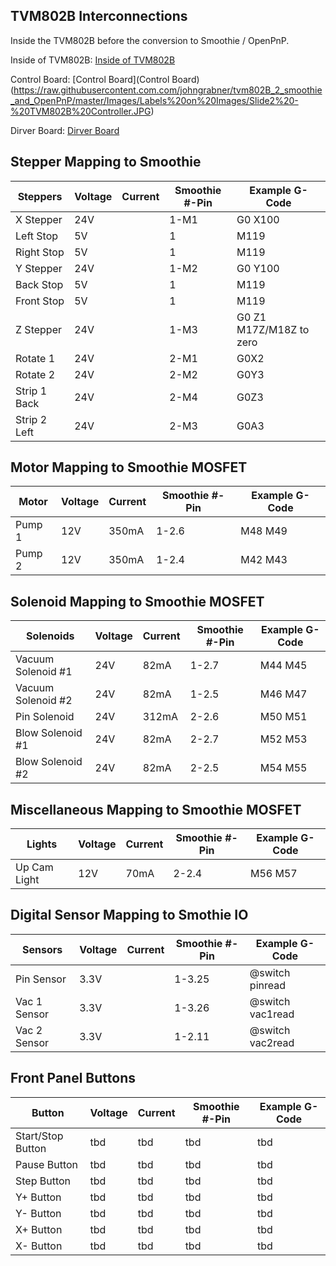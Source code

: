 ## TVM802B Interconnections

Inside the TVM802B before the conversion to Smoothie / OpenPnP.

Inside of TVM802B:
[Inside of TVM802B](https://raw.githubusercontent.com/johngrabner/tvm802B_2_smoothie_and_OpenPnP/master/Images/Labels%20on%20Images/Slide1%20-%20Inside%20Before%20Changes.JPG)

Control Board:
[Control Board](Control Board)(https://raw.githubusercontent.com.com/johngrabner/tvm802B_2_smoothie_and_OpenPnP/master/Images/Labels%20on%20Images/Slide2%20-%20TVM802B%20Controller.JPG)


Dirver Board:
[Dirver Board](https://raw.githubusercontent.com.com/johngrabner/tvm802B_2_smoothie_and_OpenPnP/master/Images/Labels%20on%20Images/Slide3%20-%20TVM802B%20Driver.JPG)





## Stepper Mapping to Smoothie

| Steppers	          | Voltage	| Current	|Smoothie #-Pin  |  Example G-Code |
| ---                     | ---         | -------       | ----           | ---              |
| X Stepper	          |24V		|               | 1-M1		 | G0 X100	
| Left Stop	          |5V		|               | 1		 | M119	
| Right Stop	          |5V		|               | 1		 | M119	
| Y Stepper	          |24V		|               | 1-M2		 | G0 Y100	
| Back Stop	          |5V		|               | 1		 | M119	
| Front Stop	          |5V		|               | 1		 | M119	
| Z Stepper	          |24V		|               | 1-M3		 | G0 Z1	M17Z/M18Z to zero	
| Rotate 1	          |24V		|               | 2-M1		 | G0X2	
| Rotate 2	          |24V		|               | 2-M2		 | G0Y3	
| Strip 1 Back	          |24V		|               | 2-M4		 | G0Z3	
| Strip 2 Left	          |24V		|               | 2-M3		 | G0A3	

## Motor Mapping to Smoothie MOSFET

| Motor         | Voltage    | Current	|Smoothie #-Pin  |  Example G-Code |
| ---           | ---        | -------  | ----           | ---              |
| Pump 1        | 12V	     | 350mA     | 1-2.6	 | M48	M49
| Pump 2        | 12V	     | 350mA	 | 1-2.4	 | M42	M43

## Solenoid Mapping to Smoothie MOSFET 

| Solenoids	          | Voltage    | Current	|Smoothie #-Pin  |  Example G-Code |
| ---                     | ---        | -------        | ----           | ---              |
| Vacuum Solenoid #1	  | 24V	       | 82mA	        | 1-2.7	     | M44	M45
| Vacuum Solenoid #2	  | 24V	       | 82mA	        | 1-2.5	     | M46	M47
| Pin Solenoid	          | 24V	       | 312mA          | 2-2.6	     | M50	M51
| Blow Solenoid #1	  | 24V	       | 82mA	        | 2-2.7	     | M52	M53
| Blow Solenoid #2	  | 24V	       | 82mA	        | 2-2.5	     | M54	M55

## Miscellaneous Mapping to Smoothie MOSFET

| Lights	   | Voltage    | Current	|Smoothie #-Pin  |  Example G-Code |
| ---              | ---        | -------       | ----           | ---             |
| Up Cam Light	   | 12V	| 70mA	        | 2-2.4          | 	M56	M57


## Digital Sensor Mapping to Smothie IO

| Sensors	  | Voltage    | Current	|Smoothie #-Pin  |  Example G-Code |
| ---             | ---        | -------        | ----           | ---             |					
| Pin Sensor	  |3.3V	       |	        | 1-3.25         |	@switch pinread	
| Vac 1 Sensor	  |3.3V	       |	        | 1-3.26	 |	@switch vac1read
| Vac 2 Sensor	  |3.3V	       |	        | 1-2.11	 |     @switch vac2read

	
## Front Panel Buttons	

| Button                  | Voltage    | Current	|Smoothie #-Pin  |  Example G-Code |
| ---                     | ---        | -------        | ----           | ---             |					
| Start/Stop Button	  |   tbd      |   tbd          |   tbd          |   tbd           |				
| Pause Button	          |   tbd      |   tbd          |   tbd          |   tbd           |
| Step Button	          |   tbd      |   tbd          |   tbd          |   tbd           |					
| Y+ Button	          |   tbd      |   tbd          |   tbd          |   tbd           |
| Y- Button	          |   tbd      |   tbd          |   tbd          |   tbd           |
| X+ Button	          |   tbd      |   tbd          |   tbd          |   tbd           |
| X- Button	          |   tbd      |   tbd          |   tbd          |   tbd           |
